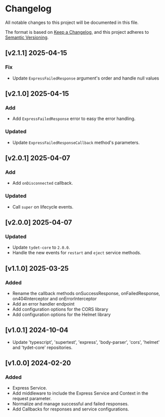 # Changelog
All notable changes to this project will be documented in this file.

The format is based on [Keep a Changelog](https://keepachangelog.com/en/1.0.0/),
and this project adheres to [Semantic Versioning](https://semver.org/spec/v2.0.0.html).

## [v2.1.1] 2025-04-15
### Fix
* Update `ExpressFailedResponse` argument's order and handle null values

## [v2.1.0] 2025-04-15
### Add
* Add `ExpressFailedResponse` error to easy the error handling.
### Updated
* Update `ExpressFailedResponseCallback` method's parameters.

## [v2.0.1] 2025-04-07
### Add
* Add `onDisconnected` callback.
### Updated
* Call `super` on lifecycle events.

## [v2.0.0] 2025-04-07
### Updated
* Update `tydet-core` to `2.0.0`.
* Handle the new events for `restart` and `eject` service methods.

## [v1.1.0] 2025-03-25
### Added
* Rename the callback methods onSuccessResponse, onFailedResponse, on404Interceptor and onErrorInterceptor
* Add an error handler endpoint
* Add configuration options for the CORS library
* Add configuration options for the Helmet library

## [v1.0.1] 2024-10-04
* Update 'typescript', 'supertest', 'express', 'body-parser', 'cors', 'helmet' and 'tydet-core' repositories.

## [v1.0.0] 2024-02-20
### Added
- Express Service.
- Add middleware to include the Express Service and Context in the request parameter.
- Normalize and manage successful and failed responses.
- Add Callbacks for responses and service configurations.